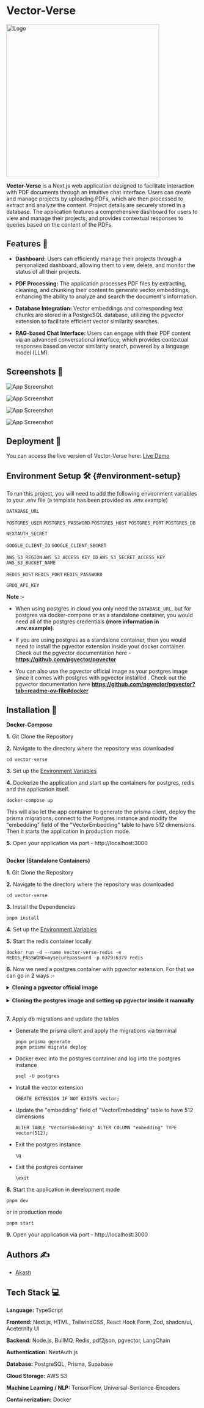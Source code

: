 # Vector-Verse

<img src="https://hosted-documents-akash.s3.eu-central-1.amazonaws.com/Vector-Verse/Vector+Verse+Github+Readme/vector-verse.png" alt="Logo" width="400" height="400"/>

**Vector-Verse** is a Next.js web application designed to facilitate interaction with PDF documents through an intuitive chat interface. Users can create and manage projects by uploading PDFs, which are then processed to extract and analyze the content. Project details are securely stored in a database. The application features a comprehensive dashboard for users to view and manage their projects, and provides contextual responses to queries based on the content of the PDFs.

## Features 🌟

- **Dashboard:** Users can efficiently manage their projects through a personalized dashboard, allowing them to view, delete, and monitor the status of all their projects.

- **PDF Processing:** The application processes PDF files by extracting, cleaning, and chunking their content to generate vector embeddings, enhancing the ability to analyze and search the document's information.

- **Database Integration:** Vector embeddings and corresponding text chunks are stored in a PostgreSQL database, utilizing the pgvector extension to facilitate efficient vector similarity searches.

- **RAG-based Chat Interface:** Users can engage with their PDF content via an advanced conversational interface, which provides contextual responses based on vector similarity search, powered by a language model (LLM).

## Screenshots 📸

![App Screenshot](https://hosted-documents-akash.s3.eu-central-1.amazonaws.com/Vector-Verse/Vector+Verse+Github+Readme/Main+Page.jpg)

![App Screenshot](https://hosted-documents-akash.s3.eu-central-1.amazonaws.com/Vector-Verse/Vector+Verse+Github+Readme/Create+New+Project.jpg)

![App Screenshot](https://hosted-documents-akash.s3.eu-central-1.amazonaws.com/Vector-Verse/Vector+Verse+Github+Readme/Dashboard.jpg)

![App Screenshot](https://hosted-documents-akash.s3.eu-central-1.amazonaws.com/Vector-Verse/Vector+Verse+Github+Readme/Chat+Interface.jpg)

## Deployment 🚀

You can access the live version of Vector-Verse here: [Live Demo](https://vector-verse.vercel.app/)

## Environment Setup 🛠️ {#environment-setup}

To run this project, you will need to add the following environment variables to your .env file (a template has been provided as .env.example)

`DATABASE_URL`

`POSTGRES_USER` `POSTGRES_PASSWORD` `POSTGRES_HOST` `POSTGRES_PORT` `POSTGRES_DB`

`NEXTAUTH_SECRET`

`GOOGLE_CLIENT_ID` `GOOGLE_CLIENT_SECRET`

`AWS_S3_REGION` `AWS_S3_ACCESS_KEY_ID` `AWS_S3_SECRET_ACCESS_KEY` `AWS_S3_BUCKET_NAME`

`REDIS_HOST`
`REDIS_PORT`
`REDIS_PASSWORD`

`GROQ_API_KEY`

**Note :-**

- When using postgres in cloud you only need the `DATABASE_URL`, but for postgres via docker-compose or as a standalone container, you would need all of the postgres credentials **(more information in .env.example)**.

- If you are using postgres as a standalone container, then you would need to install the pgvector extension inside your docker container. Check out the pgvector documentation here - **https://github.com/pgvector/pgvector**

- You can also use the pgvector official image as your postgres image since it comes with postgres with pgvector installed . Check out the pgvector documentation here **https://github.com/pgvector/pgvector?tab=readme-ov-file#docker**

## Installation 🔧

**Docker-Compose**

**1.** Git Clone the Repository

**2.** Navigate to the directory where the repository was downloaded

```
cd vector-verse
```

**3.** Set up the [Environment Variables](#environment-setup)

**4.** Dockerize the application and start up the containers for postgres, redis and the application itself.

```
docker-compose up
```

This will also let the app container to generate the prisma client, deploy the prisma migrations, connect to the Postgres instance and modify the "embedding" field of the "VectorEmbedding" table to have 512 dimensions. Then it starts the application in production mode.

**5.** Open your application via port - http://localhost:3000

##

**Docker (Standalone Containers)**

**1.** Git Clone the Repository

**2.** Navigate to the directory where the repository was downloaded

```
cd vector-verse
```

**3.** Install the Dependencies

```
pnpm install
```

**4.** Set up the [Environment Variables](#environment-setup)

**5.** Start the redis container locally

```
docker run -d --name vector-verse-redis -e REDIS_PASSWORD=mysecurepassword -p 6379:6379 redis
```

**6.** Now we need a postgres container with pgvector extension. For that we can go in 2 ways :-

<details>
 <summary><strong>Cloning a pgvector official image</strong></summary>

- Start the pgvector container locally
`     docker run --name vector-verse-postgres -e POSTGRES_PASSWORD=mysecretpassword -e POSTGRES_USERNAME=postgres -p 5432:5432 -d pgvector/pgvector:pg16
    `
</details>

<br>

<details>
<summary><strong>Cloning the postgres image and setting up pgvector inside it manually</strong></summary>

- Start the postgres container locally

  ```
  docker run --name vector-verse-postgres -e POSTGRES_PASSWORD=mysecretpassword -e POSTGRES_USERNAME=postgres -p 5432:5432 -d postgres
  ```

- Docker exec into the postgres container

  ```
  docker exec -it <postgres-container-id> /bin/bash
  ```

- Update and install git and other dependencies inside the postgres container

  ```
  apt-get update
  apt-get install -y git build-essential postgresql-server-dev-16
  ```

- Inside the container, install pgvector extension, more on this here :- **https://github.com/pgvector/pgvector**

  Linux and Mac

  Compile and install the extension (supports Postgres 12+)

  ```
  cd /tmp
  git clone --branch v0.7.3 https://github.com/pgvector/pgvector.git
  cd pgvector
  make
  make install # may need sudo
  ```

</details>

<br>

**7.** Apply db migrations and update the tables

- Generate the prisma client and apply the migrations via terminal

  ```
  pnpm prisma generate
  pnpm prisma migrate deploy
  ```

- Docker exec into the postgres container and log into the postgres instance

  ```
  psql -U postgres
  ```

- Install the vector extension

  ```
  CREATE EXTENSION IF NOT EXISTS vector;
  ```

- Update the "embedding" field of "VectorEmbedding" table to have 512 dimensions

  ```
  ALTER TABLE "VectorEmbedding" ALTER COLUMN "embedding" TYPE vector(512);
  ```

- Exit the postgres instance

  ```
  \q
  ```

- Exit the postgres container
  ```
  \exit
  ```

**8.** Start the application in development mode

```
pnpm dev
```

or in production mode

```
pnpm start
```

**9.** Open your application via port - http://localhost:3000

## Authors ✍️

- [Akash](https://github.com/Akash-m-SE)

## Tech Stack 💻

**Language:** TypeScript

**Frontend:** Next.js, HTML, TailwindCSS, React Hook Form, Zod, shadcn/ui, Aceternity UI

**Backend:** Node.js, BullMQ, Redis, pdf2json, pgvector, LangChain

**Authentication:** NextAuth.js

**Database:** PostgreSQL, Prisma, Supabase

**Cloud Storage:** AWS S3

**Machine Learning / NLP:** TensorFlow, Universal-Sentence-Encoders

**Containerization:** Docker

